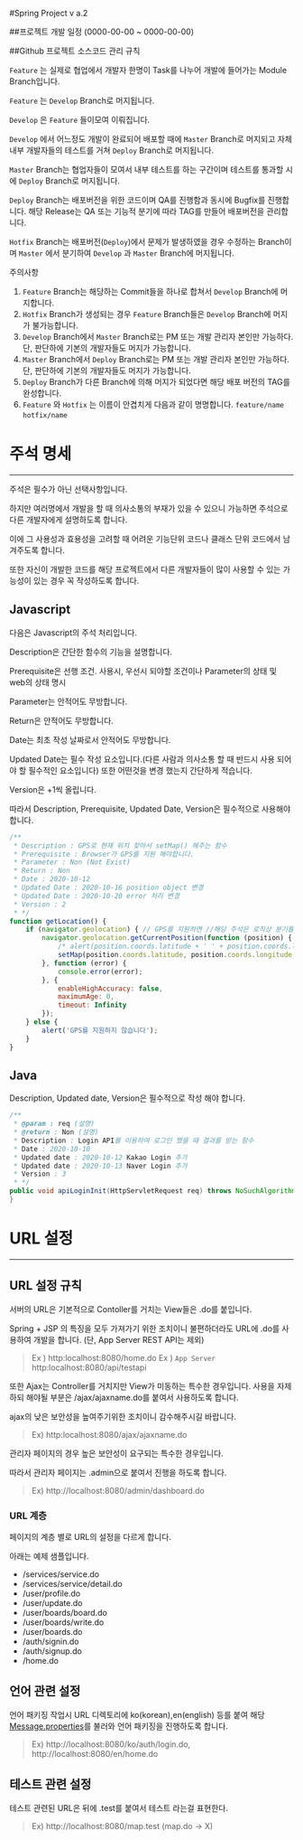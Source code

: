 #Spring Project v a.2

##프로젝트 개발 일정 (0000-00-00 ~ 0000-00-00)
  
##Github 프로젝트 소스코드 관리 규칙

`Feature` 는 실제로 협업에서 개발자 한명이 Task를 나누어 개발에 들어가는 Module Branch입니다.

`Feature` 는 `Develop` Branch로 머지됩니다.

`Develop` 은 `Feature` 들이모여 이뤄집니다.

`Develop` 에서 어느정도 개발이 완료되어 배포할 때에 `Master` Branch로 머지되고 자체 내부 개발자들의 테스트를 거쳐 `Deploy` Branch로 머지됩니다.

`Master` Branch는 협업자들이 모여서 내부 테스트를 하는 구간이며 테스트를 통과할 시에 `Deploy` Branch로 머지됩니다.

`Deploy` Branch는 배포버전을 위한 코드이며 QA를 진행함과 동시에 Bugfix를 진행합니다.
해당 Release는 QA 또는 기능적 분기에 따라 TAG를 만들어 배포버전을 관리합니다.

`Hotfix` Branch는 배포버전(`Deploy`)에서 문제가 발생하였을 경우 수정하는 Branch이며 `Master` 에서 분기하여 `Develop` 과 `Master` Branch에 머지됩니다.

주의사항

1. `Feature` Branch는 해당하는 Commit들을 하나로 합쳐서 `Develop` Branch에 머지합니다.
2. `Hotfix` Branch가 생성되는 경우 `Feature` Branch들은 `Develop` Branch에 머지가 불가능합니다.
3. `Develop` Branch에서 `Master` Branch로는 PM 또는 개발 관리자 본인만 가능하다. 단, 판단하에 기본의 개발자들도 머지가 가능합니다.
4. `Master` Branch에서 `Deploy` Branch로는 PM 또는 개발 관리자 본인만 가능하다. 단, 판단하에 기본의 개발자들도 머지가 가능합니다.
5. `Deploy` Branch가 다른 Branch에 의해 머지가 되었다면 해당 배포 버전의 TAG를 완성합니다.
6. `Feature` 와 `Hotfix` 는 이름이 안겹치게 다음과 같이 명명합니다. `feature/name` `hotfix/name`
##
# 주석 명세

---

주석은 필수가 아닌 선택사항입니다.

하지만 여러명에서 개발을 할 때 의사소통의 부재가 있을 수 있으니 가능하면 주석으로 다른 개발자에게 설명하도록 합니다.

이에 그 사용성과 효용성을 고려할 때 어려운 기능단위 코드나 클래스 단위 코드에서 남겨주도록 합니다.

또한 자신이 개발한 코드를 해당 프로젝트에서 다른 개발자들이 많이 사용할 수 있는 가능성이 있는 경우 꼭 작성하도록 합니다.

## Javascript

다음은 Javascript의 주석 처리입니다.

Description은 간단한 함수의 기능을 설명합니다.

Prerequisite은 선행 조건. 사용시, 우선시 되야할 조건이나 Parameter의 상태 및 web의 상태 명시

Parameter는 안적어도 무방합니다.

Return은 안적어도 무방합니다.

Date는 최초 작성 날짜로서 안적어도 무방합니다.

Updated Date는 필수 작성 요소입니다.(다른 사람과 의사소통 할 때 반드시 사용 되어야 할 필수적인 요소입니다) 또한 어떤것을 변경 했는지 간단하게 적습니다.

Version은 +1씩 올립니다.

따라서 Description, Prerequisite, Updated Date, Version은 필수적으로 사용해야 합니다.

```jsx
/**
 * Description : GPS로 현재 위치 찾아서 setMap() 해주는 함수
 * Prerequisite : Browser가 GPS를 지원 해야합니다.
 * Parameter : Non (Not Exist)
 * Return : Non
 * Date : 2020-10-12
 * Updated Date : 2020-10-16 position object 변경
 * Updated Date : 2020-10-20 error 처리 변경
 * Version : 2
 * */
function getLocation() {
    if (navigator.geolocation) { // GPS를 지원하면 //해당 주석은 로직상 분기를 가질 때 사용합니다. 사용 안해도 무방합니다.
        navigator.geolocation.getCurrentPosition(function (position) {
            /* alert(position.coords.latitude + ' ' + position.coords.longitude);*/ //해당 주석은 생성 및 남겨 놓으셔도 무방합니다. 사용 안해도 무방합니다.
            setMap(position.coords.latitude, position.coords.longitude, null);
        }, function (error) {
            console.error(error);
        }, {
            enableHighAccuracy: false,
            maximumAge: 0,
            timeout: Infinity
        });
    } else {
        alert('GPS를 지원하지 않습니다');
    }
}
```

## Java

Description, Updated date, Version은 필수적으로 작성 해야 합니다.

```java
/**
 * @param : req (설명)
 * @return : Non (설명)
 * Description : Login API를 이용하여 로그인 했을 때 결과를 받는 함수
 * Date : 2020-10-10
 * Updated date : 2020-10-12 Kakao Login 추가
 * Updated date : 2020-10-13 Naver Login 추가
 * Version : 3
 * */
public void apiLoginInit(HttpServletRequest req) throws NoSuchAlgorithmException {
}
```

# URL 설정

---

## URL 설정 규칙

서버의 URL은 기본적으로 Contoller를 거치는 View들은 .do를 붙입니다.

Spring + JSP 의 특징을 모두 가져가기 위한 조치이니 불편하더라도 URL에 .do를 사용하여 개발을 합니다. (단, App Server REST API는 제외)

> Ex ) http:localhost:8080/home.do
Ex ) `App Server` http:localhost:8080/api/testapi
> 

또한 Ajax는 Controller를 거치지만 View가 미동하는 특수한 경우입니다. 사용을 자제하되 해야될 부분은 /ajax/ajaxname.do를 붙여서 사용하도록 합니다.

ajax의 낮은 보안성을 높여주기위한 조치이니 감수해주시길 바랍니다.

> Ex) http:localhost:8080/ajax/ajaxname.do
> 

관리자 페이지의 경우 높은 보안성이 요구되는 특수한 경우입니다.

따라서 관리자 페이지는 .admin으로 붙여서 진행을 하도록 합니다.

> Ex) http://localhost:8080/admin/dashboard.do
> 

### URL 계층

페이지의 계층 별로 URL의 설정을 다르게 합니다. 

아래는 예제 샘플입니다.

- /services/service.do
- /services/service/detail.do
- /user/profile.do
- /user/update.do
- /user/boards/board.do
- /user/boards/write.do
- /user/boards.do
- /auth/signin.do
- /auth/signup.do
- /home.do

## 언어 관련 설정

언어 패키징 작업시 URL 디렉토리에 ko(korean),en(english) 등를 붙여 해당 [Message.properties](http://message.properties)를 불러와 언어 패키징을 진행하도록 합니다.

> Ex) http://localhost:8080/ko/auth/login.do, http://localhost:8080/en/home.do
> 

## 테스트 관련 설정

테스트 관련된 URL은 뒤에 .test를 붙여서 테스트 라는걸 표현한다.

> Ex) http://localhost:8080/map.test (map.do → X)
>